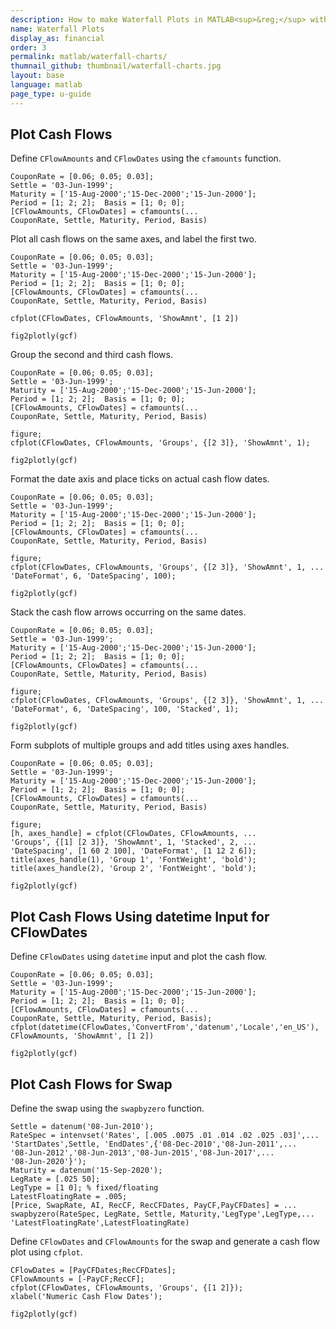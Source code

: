 ```yaml
---
description: How to make Waterfall Plots in MATLAB<sup>&reg;</sup> with Plotly.
name: Waterfall Plots
display_as: financial
order: 3
permalink: matlab/waterfall-charts/
thumnail_github: thumbnail/waterfall-charts.jpg
layout: base
language: matlab
page_type: u-guide
---
```


## Plot Cash Flows

Define `CFlowAmounts` and `CFlowDates` using the `cfamounts` function. 

```{matlab}
CouponRate = [0.06; 0.05; 0.03];
Settle = '03-Jun-1999';
Maturity = ['15-Aug-2000';'15-Dec-2000';'15-Jun-2000'];
Period = [1; 2; 2];  Basis = [1; 0; 0];
[CFlowAmounts, CFlowDates] = cfamounts(...
CouponRate, Settle, Maturity, Period, Basis)
```


Plot all cash flows on the same axes, and label the first two. 

```{matlab}
CouponRate = [0.06; 0.05; 0.03];
Settle = '03-Jun-1999';
Maturity = ['15-Aug-2000';'15-Dec-2000';'15-Jun-2000'];
Period = [1; 2; 2];  Basis = [1; 0; 0];
[CFlowAmounts, CFlowDates] = cfamounts(...
CouponRate, Settle, Maturity, Period, Basis)

cfplot(CFlowDates, CFlowAmounts, 'ShowAmnt', [1 2])

fig2plotly(gcf)
```

Group the second and third cash flows. 

```{matlab}
CouponRate = [0.06; 0.05; 0.03];
Settle = '03-Jun-1999';
Maturity = ['15-Aug-2000';'15-Dec-2000';'15-Jun-2000'];
Period = [1; 2; 2];  Basis = [1; 0; 0];
[CFlowAmounts, CFlowDates] = cfamounts(...
CouponRate, Settle, Maturity, Period, Basis)

figure;
cfplot(CFlowDates, CFlowAmounts, 'Groups', {[2 3]}, 'ShowAmnt', 1);

fig2plotly(gcf)
```

Format the date axis and place ticks on actual cash flow dates. 

```{matlab}
CouponRate = [0.06; 0.05; 0.03];
Settle = '03-Jun-1999';
Maturity = ['15-Aug-2000';'15-Dec-2000';'15-Jun-2000'];
Period = [1; 2; 2];  Basis = [1; 0; 0];
[CFlowAmounts, CFlowDates] = cfamounts(...
CouponRate, Settle, Maturity, Period, Basis)

figure;
cfplot(CFlowDates, CFlowAmounts, 'Groups', {[2 3]}, 'ShowAmnt', 1, ...
'DateFormat', 6, 'DateSpacing', 100);

fig2plotly(gcf)
```

Stack the cash flow arrows occurring on the same dates. 

```{matlab}
CouponRate = [0.06; 0.05; 0.03];
Settle = '03-Jun-1999';
Maturity = ['15-Aug-2000';'15-Dec-2000';'15-Jun-2000'];
Period = [1; 2; 2];  Basis = [1; 0; 0];
[CFlowAmounts, CFlowDates] = cfamounts(...
CouponRate, Settle, Maturity, Period, Basis)

figure;
cfplot(CFlowDates, CFlowAmounts, 'Groups', {[2 3]}, 'ShowAmnt', 1, ...
'DateFormat', 6, 'DateSpacing', 100, 'Stacked', 1);

fig2plotly(gcf)
```

Form subplots of multiple groups and add titles using axes handles. 

```{matlab}
CouponRate = [0.06; 0.05; 0.03];
Settle = '03-Jun-1999';
Maturity = ['15-Aug-2000';'15-Dec-2000';'15-Jun-2000'];
Period = [1; 2; 2];  Basis = [1; 0; 0];
[CFlowAmounts, CFlowDates] = cfamounts(...
CouponRate, Settle, Maturity, Period, Basis)

figure;
[h, axes_handle] = cfplot(CFlowDates, CFlowAmounts, ...
'Groups', {[1] [2 3]}, 'ShowAmnt', 1, 'Stacked', 2, ...
'DateSpacing', [1 60 2 100], 'DateFormat', [1 12 2 6]);
title(axes_handle(1), 'Group 1', 'FontWeight', 'bold');
title(axes_handle(2), 'Group 2', 'FontWeight', 'bold');

fig2plotly(gcf)
```

<!--------------------- EXAMPLE BREAK ------------------------->

## Plot Cash Flows Using datetime Input for CFlowDates

Define `CFlowDates` using `datetime` input and plot the cash flow. 

```{matlab}
CouponRate = [0.06; 0.05; 0.03];
Settle = '03-Jun-1999';
Maturity = ['15-Aug-2000';'15-Dec-2000';'15-Jun-2000'];
Period = [1; 2; 2];  Basis = [1; 0; 0];
[CFlowAmounts, CFlowDates] = cfamounts(...
CouponRate, Settle, Maturity, Period, Basis);
cfplot(datetime(CFlowDates,'ConvertFrom','datenum','Locale','en_US'), CFlowAmounts, 'ShowAmnt', [1 2])

fig2plotly(gcf)
```

<!--------------------- EXAMPLE BREAK ------------------------->

## Plot Cash Flows for Swap

Define the swap using the `swapbyzero` function. 

```{matlab}
Settle = datenum('08-Jun-2010');
RateSpec = intenvset('Rates', [.005 .0075 .01 .014 .02 .025 .03]',...
'StartDates',Settle, 'EndDates',{'08-Dec-2010','08-Jun-2011',...
'08-Jun-2012','08-Jun-2013','08-Jun-2015','08-Jun-2017',...
'08-Jun-2020'}');
Maturity = datenum('15-Sep-2020');
LegRate = [.025 50];
LegType = [1 0]; % fixed/floating
LatestFloatingRate = .005;
[Price, SwapRate, AI, RecCF, RecCFDates, PayCF,PayCFDates] = ...
swapbyzero(RateSpec, LegRate, Settle, Maturity,'LegType',LegType,...
'LatestFloatingRate',LatestFloatingRate)
```

Define `CFlowDates` and `CFlowAmounts` for the swap and generate a cash flow plot using `cfplot`. 

```{matlab}
CFlowDates = [PayCFDates;RecCFDates];
CFlowAmounts = [-PayCF;RecCF];
cfplot(CFlowDates, CFlowAmounts, 'Groups', {[1 2]});
xlabel('Numeric Cash Flow Dates');

fig2plotly(gcf)
```

<!--------------------- EXAMPLE BREAK ------------------------->

